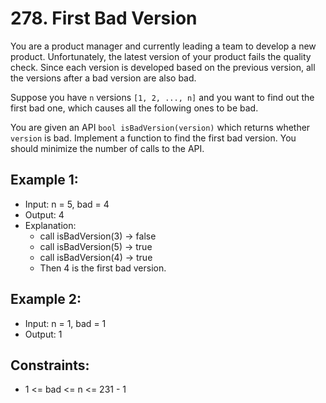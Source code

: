 # 278. First Bad Version

You are a product manager and currently leading a team to develop a new product. Unfortunately, the latest version of your product fails the quality check. Since each version is developed based on the previous version, all the versions after a bad version are also bad.

Suppose you have `n` versions `[1, 2, ..., n]` and you want to find out the first bad one, which causes all the following ones to be bad.

You are given an API `bool isBadVersion(version)` which returns whether `version` is bad. Implement a function to find the first bad version. You should minimize the number of calls to the API.

## Example 1:

- Input: n = 5, bad = 4
- Output: 4
- Explanation:
    - call isBadVersion(3) -> false
    - call isBadVersion(5) -> true
    - call isBadVersion(4) -> true
    - Then 4 is the first bad version.

## Example 2:

- Input: n = 1, bad = 1
- Output: 1
 
## Constraints:

- 1 <= bad <= n <= 231 - 1